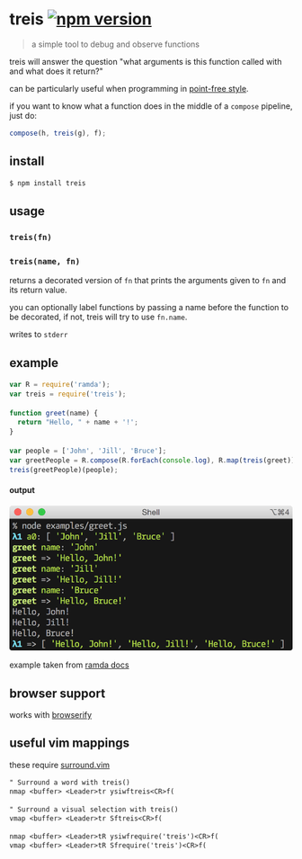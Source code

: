 # treis [![npm version](https://badge.fury.io/js/treis.svg)](https://www.npmjs.com/package/treis)

> a simple tool to debug and observe functions

treis will answer the question "what arguments is this function called with and what does it return?"

can be particularly useful when programming in [point-free style](http://en.wikipedia.org/wiki/Tacit_programming).

if you want to know what a function does in the middle of a `compose` pipeline, just do:

```js
compose(h, treis(g), f);
```

## install

```sh
$ npm install treis
```

## usage

### `treis(fn)`
### `treis(name, fn)`

returns a decorated version of `fn` that prints the arguments given to `fn`
and its return value.

you can optionally label functions by passing a name before the function
to be decorated, if not, treis will try to use `fn.name`.

writes to `stderr`

## example

```js
var R = require('ramda');
var treis = require('treis');

function greet(name) {
  return "Hello, " + name + '!';
}

var people = ['John', 'Jill', 'Bruce'];
var greetPeople = R.compose(R.forEach(console.log), R.map(treis(greet)));
treis(greetPeople)(people);
```

#### output

![](https://raw.githubusercontent.com/raine/treis/media/greet.png)

example taken from [ramda docs](http://ramdajs.com/docs)

## browser support

works with [browserify](http://browserify.org/)

## useful vim mappings

these require [surround.vim](https://github.com/tpope/vim-surround)

```viml
" Surround a word with treis()
nmap <buffer> <Leader>tr ysiwftreis<CR>f(

" Surround a visual selection with treis()
vmap <buffer> <Leader>tr Sftreis<CR>f(

nmap <buffer> <Leader>tR ysiwfrequire('treis')<CR>f(
vmap <buffer> <Leader>tR Sfrequire('treis')<CR>f(
```
